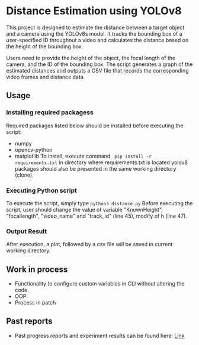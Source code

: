 # Distance Estimation using YOLOv8
This project is designed to estimate the distance between a target object and a camera using the YOLOv8s model. It tracks the bounding box of a user-specified ID throughout a video and calculates the distance based on the height of the bounding box. 

Users need to provide the height of the object, the focal length of the camera, and the ID of the bounding box. The script generates a graph of the estimated distances and outputs a CSV file that records the corresponding video frames and distance data.

## Usage

### Installing required packagess
Required packages listed below should be installed before executing the script:
- numpy
- opencv-python
- matplotlib 
To install, execute command ``` pip install -r requirements.txt``` in directory where requirements.txt is located
yolov8 packages should also be presented in the same working directory (clone). 

### Executing Python script
To execute the script, simply type ```python3 distance.py```
Before executing the script, user should change the value of variable "KnownHeight", "focallength", "video_name" and "track_id" (line 45), modify of h (line 47).

### Output Result
After execution, a plot, followed by a csv file will be saved in current working directory.

## Work in process
- Functionality to configure custom variables in CLI without altering the code.
- OOP
- Process in patch

## Past reports
- Past progress reports and experiment results can be found here: [Link](https://1drv.ms/f/s!AsU5Nn9qoTqDlY5Fstyav_v5kJPZVQ?e=Eq6MCK)
